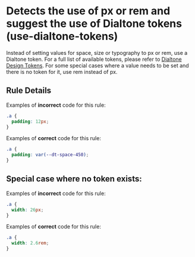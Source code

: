 # Detects the use of px or rem and suggest the use of Dialtone tokens (use-dialtone-tokens)

Instead of setting values for space, size or typography to px or rem, use a Dialtone token.
For a full list of available tokens, please refer to [Dialtone Design Tokens](https://dialtone.dialpad.com/tokens/).
For some special cases where a value needs to be set and there is no token for it, use rem instead of px.

## Rule Details

Examples of **incorrect** code for this rule:

```css
.a {
  padding: 12px;
}
```

Examples of **correct** code for this rule:

```css
.a {
  padding: var(--dt-space-450);
}
```

## Special case where no token exists:

Examples of **incorrect** code for this rule:

```css
.a {
  width: 26px;
}
```

Examples of **correct** code for this rule:

```css
.a {
  width: 2.6rem;
}
```
